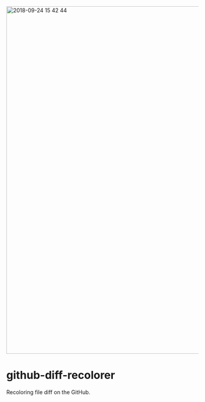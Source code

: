 <img width="910" alt="2018-09-24 15 42 44" src="https://user-images.githubusercontent.com/2294362/45939906-e479d700-c010-11e8-9bd3-f3fde61ac5a3.png">

# github-diff-recolorer

Recoloring file diff on the GitHub.
